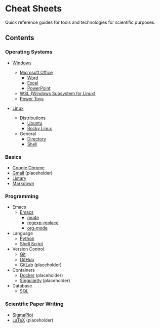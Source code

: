 # Cheat Sheets

Quick reference guides for tools and technologies for scientific purposes.

## Contents

### Operating Systems
- [Windows](./os/windows)
  - [Microsoft Office](./os/windows/ms-office)
    - [Word](./os/windows/ms-office/word.md)
    - [Excel](./os/windows/ms-office/excel.md)
    - [PowerPoint](./os/windows/ms-office/powerpoint.md)
  - [WSL (Windows Subsystem for Linux)](./os/windows/wsl.md)
  - [Power Toys](./os/windows/power-toys.md)

- [Linux](./os/linux)
  - Distributions
    - [Ubuntu](./os/linux/distributions/ubuntu.md)
    - [Rocky Linux](./os/linux/distributions/rocky-linux.md)
  - General
    - [Directory](./os/linux/general/directory.md)
    - [Shell](./os/linux/general/shell.md)

### Basics
- [Google Chrome](./basics/chrome.md)
- [Gmail](./basics/gmail.md) (placeholder)
- [Listary](./basics/listary.md)
- [Markdown](./basics/markdown.md)

### Programming 
- Emacs
  - [Emacs](./programming/emacs.md)
    - [mu4e](./programming/emacs/mu4e.md)
    - [regexp-replace](./programming/emacs/regexp-replace.md)
    - [org-mode](./programming/emacs/org-mode.org)
- Language
  - [Python](./programming/python.md)
  - [Shell Script](./programming/shell-script.md)
- Version Control
  - [Git](./programming/git.md)
  - [GitHub](./programming/github.md)
  - [GitLab](./programming/gitlab.md) (placeholder)
- Containers
  - [Docker](./programming/container/docker.md) (placeholder)
  - [Singularity](./programming/container/singularity.md) (placeholder)
- Database
  - [SQL](./programming/sql.md)

### Scientific Paper Writing
- [SigmaPlot](./scientific-paper-writing/sigmaplot.md)
- [LaTeX](./scientific-paper-writing/latex.md) (placeholder)
